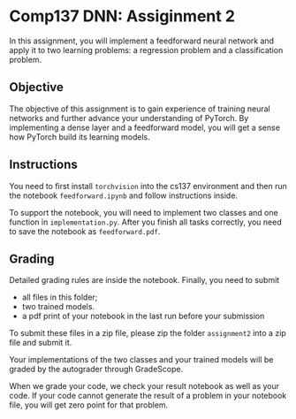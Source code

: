 # Comp137 DNN: Assiginment 2 

In this assignment, you will implement a feedforward neural network and apply it to two learning problems: a regression problem and a classification problem. 

## Objective 

The objective of this assignment is to gain experience of training neural networks and further advance your understanding of PyTorch. By implementing a dense layer and a feedforward model, you will get a sense how PyTorch build its learning models. 

## Instructions 

You need to first install `torchvision` into the cs137 environment and then run the notebook `feedforward.ipynb` and follow instructions inside. 

To support the notebook, you will need to implement two classes and one function in `implementation.py`. After you finish all tasks correctly, you need to 
save the notebook as `feedforward.pdf`. 

## Grading

Detailed grading rules are inside the notebook. Finally, you need to submit 
* all files in this folder;
* two trained models. 
* a pdf print of your notebook in the last run before your submission

To submit these files in a zip file, please zip the folder `assignment2` into a zip file and submit it.  

Your implementations of the two classes and your trained models will be graded by the autograder through GradeScope.   

When we grade your code, we check your result notebook as well as your code. If your code cannot generate the result of a problem in your notebook file, you will get zero point for that problem. 


